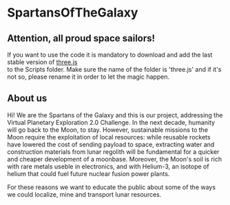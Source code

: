 # SpartansOfTheGalaxy

## Attention, all proud space sailors!
If you want to use the code it is mandatory to download and add the last stable version of [three.js](https://github.com/mrdoob/three.js/archive/master.zip)<br/> 
to the Scripts folder. Make sure the name of the folder is 'three.js' and if it's not so, please rename it in order to let the magic happen. <br/>

## About us
Hi! We are the Spartans of the Galaxy and this is our project, addressing the Virtual Planetary Exploration 2.0 Challenge. In the next decade, humanity will go back to the Moon, to stay. However, sustainable missions to the Moon require the exploitation of local resources: while reusable rockets have lowered the cost of sending payload to space, extracting water and construction materials from lunar regolith will be fundamental for a quicker and cheaper development of a moonbase. Moreover, the Moon's soil is rich with rare metals useble in electronics, and with Helium-3, an isotope of helium that could fuel future nuclear fusion power plants.<br/>

For these reasons we want to educate the public about some of the ways we could localize, mine and transport lunar resources.
